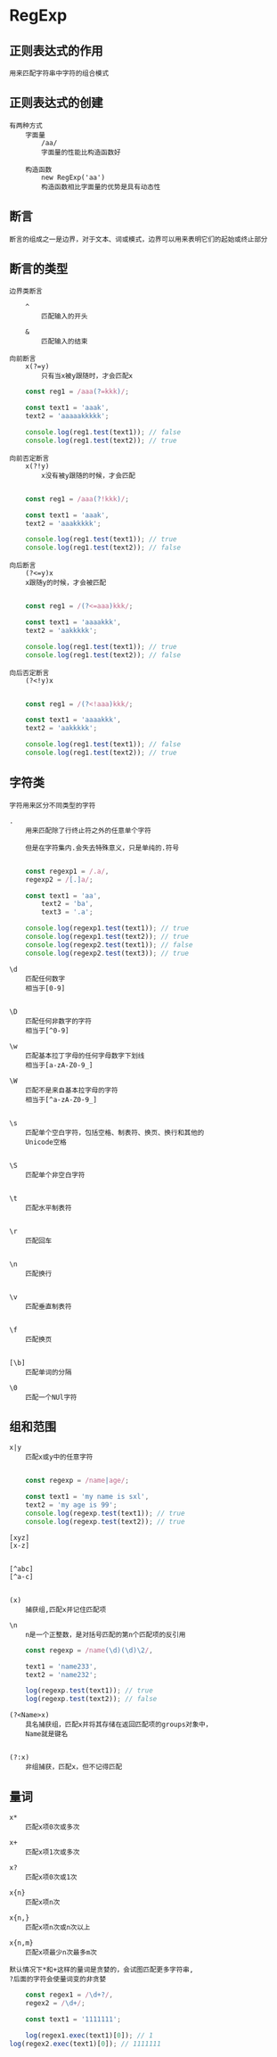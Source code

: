 # RegExp

## 正则表达式的作用
    用来匹配字符串中字符的组合模式

## 正则表达式的创建

    有两种方式
        字面量  
            /aa/
            字面量的性能比构造函数好
    
        构造函数
            new RegExp('aa')
            构造函数相比字面量的优势是具有动态性



## 断言
    断言的组成之一是边界，对于文本、词或模式，边界可以用来表明它们的起始或终止部分

## 断言的类型

    边界类断言

        ^
            匹配输入的开头

        &
            匹配输入的结束
    
    向前断言
        x(?=y)
            只有当x被y跟随时，才会匹配x

```JavaScript
    const reg1 = /aaa(?=kkk)/;

    const text1 = 'aaak',
    text2 = 'aaaaakkkkk';

    console.log(reg1.test(text1)); // false
    console.log(reg1.test(text2)); // true

```

    向前否定断言
        x(?!y)
            x没有被y跟随的时候，才会匹配

```JavaScript

    const reg1 = /aaa(?!kkk)/;

    const text1 = 'aaak',
    text2 = 'aaakkkkk';

    console.log(reg1.test(text1)); // true
    console.log(reg1.test(text2)); // false

```

    向后断言
        (?<=y)x
        x跟随y的时候，才会被匹配


```JavaScript

    const reg1 = /(?<=aaa)kkk/;

    const text1 = 'aaaakkk',
    text2 = 'aakkkkk';

    console.log(reg1.test(text1)); // true
    console.log(reg1.test(text2)); // false

```

    向后否定断言
        (?<!y)x

```JavaScript

    const reg1 = /(?<!aaa)kkk/;

    const text1 = 'aaaakkk',
    text2 = 'aakkkkk';

    console.log(reg1.test(text1)); // false
    console.log(reg1.test(text2)); // true

```


## 字符类
    字符用来区分不同类型的字符

    .
        用来匹配除了行终止符之外的任意单个字符

        但是在字符集内.会失去特殊意义，只是单纯的.符号
    

```JavaScript

    const regexp1 = /.a/,
    regexp2 = /[.]a/;

    const text1 = 'aa',
        text2 = 'ba',
        text3 = '.a';

    console.log(regexp1.test(text1)); // true
    console.log(regexp1.test(text2)); // true
    console.log(regexp2.test(text1)); // false
    console.log(regexp2.test(text3)); // true

```

    \d
        匹配任何数字
        相当于[0-9]


    \D
        匹配任何非数字的字符
        相当于[^0-9]

    \w
        匹配基本拉丁字母的任何字母数字下划线
        相当于[a-zA-Z0-9_]
    
    \W
        匹配不是来自基本拉字母的字符
        相当于[^a-zA-Z0-9_]


    \s
        匹配单个空白字符，包括空格、制表符、换页、换行和其他的
        Unicode空格

    
    \S
        匹配单个非空白字符

    
    \t
        匹配水平制表符

    
    \r 
        匹配回车
    
    
    \n 
        匹配换行

    
    \v
        匹配垂直制表符
    
    
    \f
        匹配换页
    
    
    [\b]
        匹配单词的分隔
    
    \0
        匹配一个NUl字符


## 组和范围

    x|y
        匹配x或y中的任意字符


```JavaScript

    const regexp = /name|age/;

    const text1 = 'my name is sxl',
    text2 = 'my age is 99';
    console.log(regexp.test(text1)); // true
    console.log(regexp.test(text2)); // true

```

    [xyz]
    [x-z]


    [^abc]
    [^a-c]

    
    (x)
        捕获组,匹配x并记住匹配项

    \n
        n是一个正整数，是对括号匹配的第n个匹配项的反引用

```JavaScript
    const regexp = /name(\d)(\d)\2/,

    text1 = 'name233',
    text2 = 'name232';

    log(regexp.test(text1)); // true
    log(regexp.test(text2)); // false
```
    
    (?<Name>x)
        具名捕获组，匹配x并将其存储在返回匹配项的groups对象中，
        Name就是键名
    

    (?:x)
        非组捕获，匹配x，但不记得匹配
 



## 量词

    x*
        匹配x项0次或多次

    x+
        匹配x项1次或多次
    
    x?
        匹配x项0次或1次
    
    x{n}
        匹配x项n次
    
    x{n,}
        匹配x项n次或n次以上
    
    x{n,m}
        匹配x项最少n次最多m次
    
    默认情况下*和+这样的量词是贪婪的，会试图匹配更多字符串,
    ?后面的字符会使量词变的非贪婪


```JavaScript
    const regex1 = /\d+?/,
    regex2 = /\d+/;

    const text1 = '1111111';

    log(regex1.exec(text1)[0]); // 1
log(regex2.exec(text1)[0]); // 1111111
```